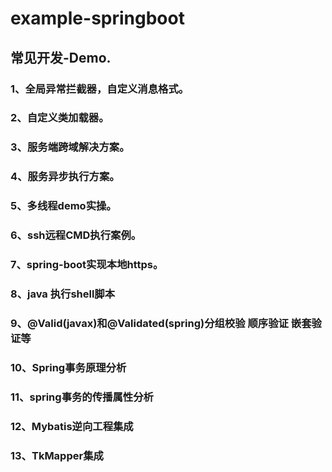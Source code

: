 # example-springboot
## 常见开发-Demo.
### 1、全局异常拦截器，自定义消息格式。
### 2、自定义类加载器。
### 3、服务端跨域解决方案。
### 4、服务异步执行方案。
### 5、多线程demo实操。
### 6、ssh远程CMD执行案例。
### 7、spring-boot实现本地https。
### 8、java 执行shell脚本
### 9、@Valid(javax)和@Validated(spring)分组校验 顺序验证 嵌套验证等
### 10、Spring事务原理分析
### 11、spring事务的传播属性分析
### 12、Mybatis逆向工程集成
### 13、TkMapper集成